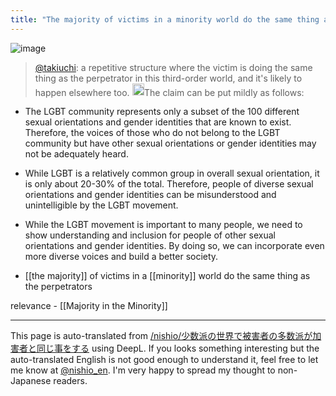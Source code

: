 ```yaml
---
title: "The majority of victims in a minority world do the same thing as the perpetrators."
---
```


![image](https://gyazo.com/8775c33fab6d9aee3afe0696e3bea834/thumb/1000)


> [@takiuchi](https://twitter.com/takiuchi/status/1654830339972550657?s=20): a repetitive structure where the victim is doing the same thing as the perpetrator in this third-order world, and it's likely to happen elsewhere too.
<img src='https://scrapbox.io/api/pages/nishio-en/gpt-4/icon' alt='gpt-4.icon' height="19.5"/>The claim can be put mildly as follows:
- The LGBT community represents only a subset of the 100 different sexual orientations and gender identities that are known to exist. Therefore, the voices of those who do not belong to the LGBT community but have other sexual orientations or gender identities may not be adequately heard.
- While LGBT is a relatively common group in overall sexual orientation, it is only about 20-30% of the total. Therefore, people of diverse sexual orientations and gender identities can be misunderstood and unintelligible by the LGBT movement.
- While the LGBT movement is important to many people, we need to show understanding and inclusion for people of other sexual orientations and gender identities. By doing so, we can incorporate even more diverse voices and build a better society.

- [[the majority]] of victims in a [[minority]] world do the same thing as the perpetrators

relevance
    - [[Majority in the Minority]]

---
This page is auto-translated from [/nishio/少数派の世界で被害者の多数派が加害者と同じ事をする](https://scrapbox.io/nishio/少数派の世界で被害者の多数派が加害者と同じ事をする) using DeepL. If you looks something interesting but the auto-translated English is not good enough to understand it, feel free to let me know at [@nishio_en](https://twitter.com/nishio_en). I'm very happy to spread my thought to non-Japanese readers.
